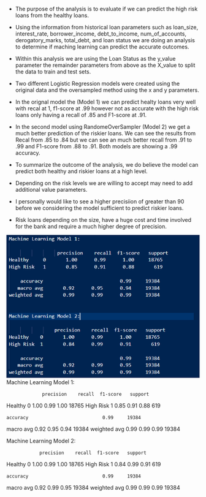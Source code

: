 * The  purpose of the analysis is to evaluate if we can predict the high risk loans from the healthy loans. 

* Using the information from historical loan parameters such as loan_size, interest_rate, borrower_income,	debt_to_income,	num_of_accounts,	derogatory_marks,	total_debt, and loan status we are doing an analysis to determine if maching learning can predict the accurate outcomes. 

* Within this analysis we are using the Loan Status as the y_value parameter the remainder parameters from above as the X_value to split the data to train and test sets. 

* Two different Logistic Regression models were created using the original data and the oversampled method using the x and y parameters. 
* In the orignal model the (Model 1) we can predict healty loans very well with recal at 1, f1-score at .99 however not as accurate with the high risk loans only having a recall of .85 and F1-score at .91. 

* In the second model using RandomeOverSampler (Model 2) we get a much better prediction of the riskier loans. We can see the results from Recal from .85 to .84 but we can see an much better recall from .91 to .99 and F1-score from .88 to .91.  Both models are showing a .99 accuracy. 

* To summarize the outcome of the analysis, we do believe the model can predict both healthy and riskier loans at a high level.  
* Depending on the risk levels we are willing to accept may need to add additional value parameters. 
* I personally would like to see a higher precisiion of greater than 90 before we considering the model sufficient to predict riskier loans. 
* Risk loans depending on the size, have a huge cost and time involved for the bank and require a much higher degree of precision. 

![Alt Text](https://github.com/rbellgraph1/credit-risk-classification/blob/main/2023-07-17_21-11-17.png)
Machine Learning Model 1:
       
                 precision    recall  f1-score   support
Healthy     0       1.00      0.99      1.00     18765
High Risk   1       0.85      0.91      0.88       619

    accuracy                           0.99     19384
   macro avg       0.92      0.95      0.94     19384
weighted avg       0.99      0.99      0.99     19384


Machine Learning Model 2:

                precision    recall  f1-score   support
Healthy    0       1.00      0.99      1.00     18765
High Risk  1       0.84      0.99      0.91       619

    accuracy                           0.99     19384
   macro avg       0.92      0.99      0.95     19384
weighted avg       0.99      0.99      0.99     19384